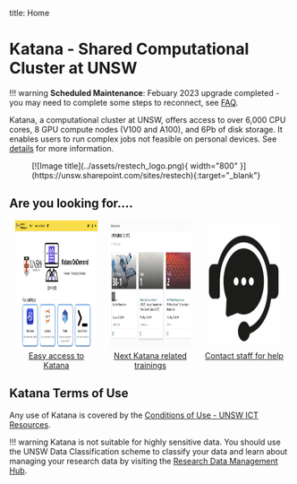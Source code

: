 title: Home

# Katana - Shared Computational Cluster at UNSW 

!!! warning 
    **Scheduled Maintenance**:
    Febuary 2023 upgrade completed - you may need to complete some steps to reconnect, see [FAQ](./help_support/faq#how-do-i-fix-the-ssh-warning-after-the-february-2023-upgrade).


Katana, a computational cluster at UNSW, offers access to over 6,000 CPU cores, 8 GPU compute nodes (V100 and A100), and 6Pb of disk storage. It enables users to run complex jobs not feasible on personal devices. See [details](/using_katana/about_katana) for more information.

<figure markdown>
  [![Image title](../assets/restech_logo.png){ width="800" }](https://unsw.sharepoint.com/sites/restech){:target="_blank"}
</figure>


## Are you looking for....

<div style="display: flex; justify-content: space-around;">
    <div style="flex: 1; margin: 0 10px;">
      <div style="display: inline-block; text-align: center;">
            <img src="../assets/kod_square.png" alt="Easy access to Katana" style="max-width: 100%; height: 230px;">
            <div><a href="/using_katana/ondemand">Easy access to Katana</a></div>
        </a>
      </div>
    </div>
    <div style="flex: 1; margin: 0 10px;">
      <div style="display: inline-block; text-align: center;">
            <img src="../assets/next_training.png" alt="Next Katana related trainings" style="max-width: 100%; height: 230px;">
            <div><a href="https://unsw.sharepoint.com/sites/restech" target="_blank">Next Katana related trainings</a></div>
        </a>
      </div>
    </div>
    <div style="flex: 1; margin: 0 10px;">
      <div style="display: inline-block; text-align: center;">
            <img src="../assets/help_support.png" alt="Contact staff for help" style="max-width: 100%; height: 230px;">
            <div><a href="help_support/user_support">Contact staff for help</a></div>
        </a>
      </div>
    </div>
</div>





## **Katana Terms of Use**

Any use of Katana is covered by the [Conditions of Use - UNSW ICT Resources](https://www.it.unsw.edu.au/students/policies/agree_to_rules.html). 

!!! warning
    Katana is not suitable for highly sensitive data. You should use the UNSW Data Classification scheme to classify your data and learn about managing your research data by visiting the [Research Data Management Hub](https://research.unsw.edu.au/research-data-management-hub).
